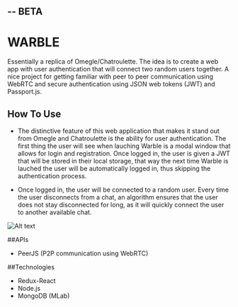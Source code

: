 ## -- BETA

# WARBLE
 Essentially a replica of Omegle/Chatroulette. The idea is to create a web app with user authentication that will connect two random users together. A nice project for getting familiar with peer to peer communication using WebRTC and secure authentication using JSON web tokens (JWT) and Passport.js. 

## How To Use
* The distinctive feature of this web application that makes it stand out from Omegle and Chatroulette is the ability for user authentication. The first thing the user will see when lauching Warble is a modal window that allows for login and registration. Once logged in, the user is given a JWT that will be stored in their local storage, that way the next time Warble is lauched the user will be automatically logged in, thus skipping the authentication process.

* Once logged in, the user will be connected to a random user. Every time the user disconnects from a chat, an algorithm ensures that the user does not stay disconnected for long, as it will quickly connect the user to another available chat.
 
 ![Alt text](/github_images/step2.gif)
 
##APIs
* PeerJS (P2P communication using WebRTC)

##Technologies
* Redux-React
* Node.js
* MongoDB (MLab)

